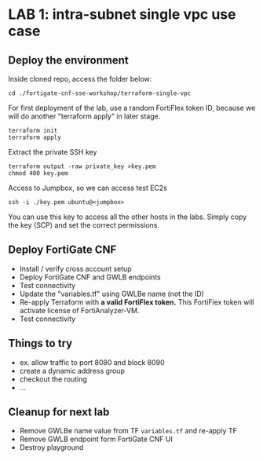 # LAB 1: intra-subnet single vpc use case

## Deploy the environment
Inside cloned repo, access the folder below:
```
cd ./fortigate-cnf-sse-workshop/terraform-single-vpc
```

For first deployment of the lab, use a random FortiFlex token ID, because we will do another "terraform apply" in later stage.

```
terraform init
terraform apply
```
Extract the private SSH key
```
terraform output -raw private_key >key.pem
chmod 400 key.pem
```
Access to Jumpbox, so we can access test EC2s
```
ssh -i ./key.pem ubuntu@<jumpbox>
```
You can use this key to access all the other hosts in the labs. Simply copy the key (SCP) and set the correct permissions.

## Deploy FortiGate CNF
- Install / verify cross account setup
- Deploy FortiGate CNF and GWLB endpoints
- Test connectivity
- Update the "variables.tf" using GWLBe name (not the ID)
- Re-apply Terraform with **a valid FortiFlex token.** This FortiFlex token will activate license of FortiAnalyzer-VM. 
- Test connectivity

## Things to try
- ex. allow traffic to port 8080 and block 8090
- create a dynamic address group
- checkout the routing
- ...

## Cleanup for next lab
- Remove GWLBe name value from TF `variables.tf` and re-apply TF
- Remove GWLB endpoint form FortiGate CNF UI
- Destroy playground


